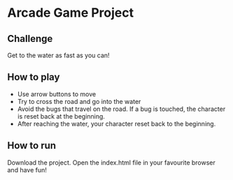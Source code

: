 # Arcade Game Project

## Challenge
 Get to the water as fast as you can!
 
## How to play
* Use arrow buttons to move
* Try to cross the road and go into the water
* Avoid the bugs that travel on the road. If a bug is touched, the character is reset back at the beginning.
* After reaching the water, your character reset back to the beginning.

 
## How to run
Download the project. Open the index.html file in your favourite browser and have fun! 
